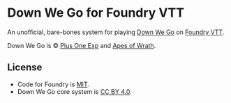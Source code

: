 # Down We Go for Foundry VTT

An unofficial, bare-bones system for playing [Down We Go](https://plusoneexp.com/collections/1-games/products/down-we-go-hardback) on [Foundry VTT](https://foundryvtt.com/).

Down We Go is © [Plus One Exp](https://plusoneexp.com/) and [Apes of Wrath](https://apesofwrath.itch.io/).

## License

* Code for Foundry is [MIT](https://en.wikipedia.org/wiki/MIT_License).
* Down We Go core system is [CC BY 4.0](https://creativecommons.org/licenses/by/4.0/).
